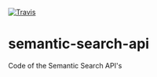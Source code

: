 [![Travis](http://img.shields.io/travis/ginserra/api-semanti-seacrh/master.png)](https://travis-ci.org/ginserra/api-semanti-search)



# semantic-search-api
Code of the Semantic Search API's

